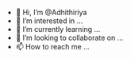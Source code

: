 - 👋 Hi, I’m @Adhithiriya
- 👀 I’m interested in ...
- 🌱 I’m currently learning ...
- 💞️ I’m looking to collaborate on ...
- 📫 How to reach me ...

<!---
Adhithiriya/Adhithiriya is a ✨ special ✨ repository because its `README.md` (this file) appears on your GitHub profile.
You can click the Preview link to take a look at your changes.
--->
